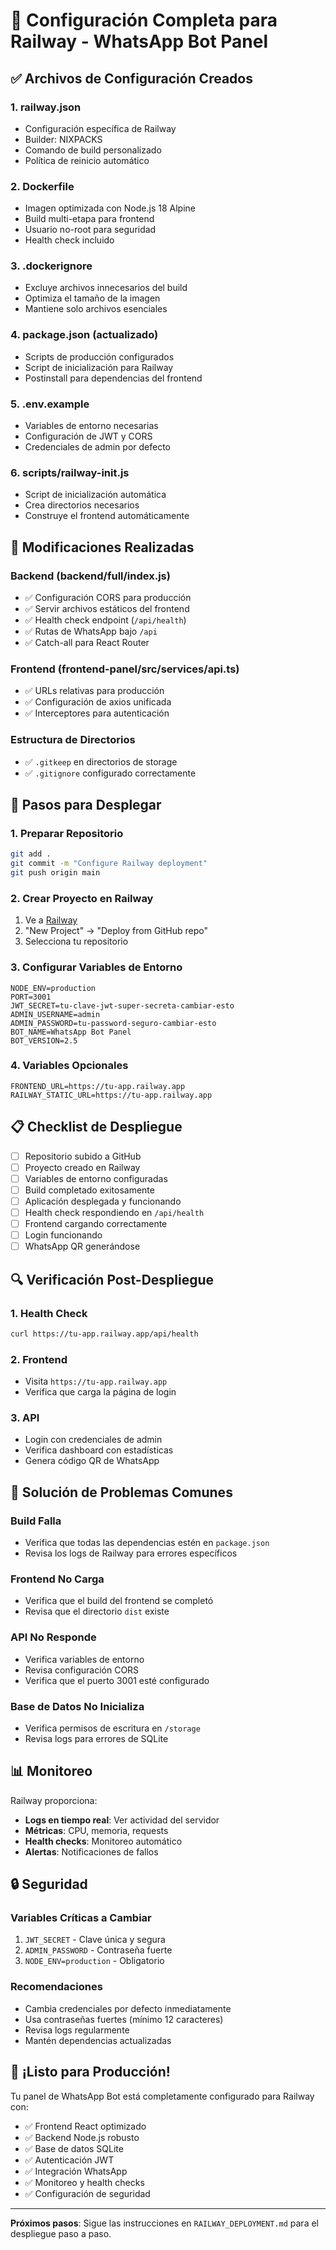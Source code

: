 # 🚀 Configuración Completa para Railway - WhatsApp Bot Panel

## ✅ Archivos de Configuración Creados

### 1. **railway.json**
- Configuración específica de Railway
- Builder: NIXPACKS
- Comando de build personalizado
- Política de reinicio automático

### 2. **Dockerfile**
- Imagen optimizada con Node.js 18 Alpine
- Build multi-etapa para frontend
- Usuario no-root para seguridad
- Health check incluido

### 3. **.dockerignore**
- Excluye archivos innecesarios del build
- Optimiza el tamaño de la imagen
- Mantiene solo archivos esenciales

### 4. **package.json (actualizado)**
- Scripts de producción configurados
- Script de inicialización para Railway
- Postinstall para dependencias del frontend

### 5. **.env.example**
- Variables de entorno necesarias
- Configuración de JWT y CORS
- Credenciales de admin por defecto

### 6. **scripts/railway-init.js**
- Script de inicialización automática
- Crea directorios necesarios
- Construye el frontend automáticamente

## 🔧 Modificaciones Realizadas

### Backend (backend/full/index.js)
- ✅ Configuración CORS para producción
- ✅ Servir archivos estáticos del frontend
- ✅ Health check endpoint (`/api/health`)
- ✅ Rutas de WhatsApp bajo `/api`
- ✅ Catch-all para React Router

### Frontend (frontend-panel/src/services/api.ts)
- ✅ URLs relativas para producción
- ✅ Configuración de axios unificada
- ✅ Interceptores para autenticación

### Estructura de Directorios
- ✅ `.gitkeep` en directorios de storage
- ✅ `.gitignore` configurado correctamente

## 🚀 Pasos para Desplegar

### 1. Preparar Repositorio
```bash
git add .
git commit -m "Configure Railway deployment"
git push origin main
```

### 2. Crear Proyecto en Railway
1. Ve a [Railway](https://railway.app)
2. "New Project" → "Deploy from GitHub repo"
3. Selecciona tu repositorio

### 3. Configurar Variables de Entorno
```env
NODE_ENV=production
PORT=3001
JWT_SECRET=tu-clave-jwt-super-secreta-cambiar-esto
ADMIN_USERNAME=admin
ADMIN_PASSWORD=tu-password-seguro-cambiar-esto
BOT_NAME=WhatsApp Bot Panel
BOT_VERSION=2.5
```

### 4. Variables Opcionales
```env
FRONTEND_URL=https://tu-app.railway.app
RAILWAY_STATIC_URL=https://tu-app.railway.app
```

## 📋 Checklist de Despliegue

- [ ] Repositorio subido a GitHub
- [ ] Proyecto creado en Railway
- [ ] Variables de entorno configuradas
- [ ] Build completado exitosamente
- [ ] Aplicación desplegada y funcionando
- [ ] Health check respondiendo en `/api/health`
- [ ] Frontend cargando correctamente
- [ ] Login funcionando
- [ ] WhatsApp QR generándose

## 🔍 Verificación Post-Despliegue

### 1. Health Check
```bash
curl https://tu-app.railway.app/api/health
```

### 2. Frontend
- Visita `https://tu-app.railway.app`
- Verifica que carga la página de login

### 3. API
- Login con credenciales de admin
- Verifica dashboard con estadísticas
- Genera código QR de WhatsApp

## 🐛 Solución de Problemas Comunes

### Build Falla
- Verifica que todas las dependencias estén en `package.json`
- Revisa los logs de Railway para errores específicos

### Frontend No Carga
- Verifica que el build del frontend se completó
- Revisa que el directorio `dist` existe

### API No Responde
- Verifica variables de entorno
- Revisa configuración CORS
- Verifica que el puerto 3001 esté configurado

### Base de Datos No Inicializa
- Verifica permisos de escritura en `/storage`
- Revisa logs para errores de SQLite

## 📊 Monitoreo

Railway proporciona:
- **Logs en tiempo real**: Ver actividad del servidor
- **Métricas**: CPU, memoria, requests
- **Health checks**: Monitoreo automático
- **Alertas**: Notificaciones de fallos

## 🔒 Seguridad

### Variables Críticas a Cambiar
1. `JWT_SECRET` - Clave única y segura
2. `ADMIN_PASSWORD` - Contraseña fuerte
3. `NODE_ENV=production` - Obligatorio

### Recomendaciones
- Cambia credenciales por defecto inmediatamente
- Usa contraseñas fuertes (mínimo 12 caracteres)
- Revisa logs regularmente
- Mantén dependencias actualizadas

## 🎉 ¡Listo para Producción!

Tu panel de WhatsApp Bot está completamente configurado para Railway con:
- ✅ Frontend React optimizado
- ✅ Backend Node.js robusto
- ✅ Base de datos SQLite
- ✅ Autenticación JWT
- ✅ Integración WhatsApp
- ✅ Monitoreo y health checks
- ✅ Configuración de seguridad

---

**Próximos pasos**: Sigue las instrucciones en `RAILWAY_DEPLOYMENT.md` para el despliegue paso a paso.
